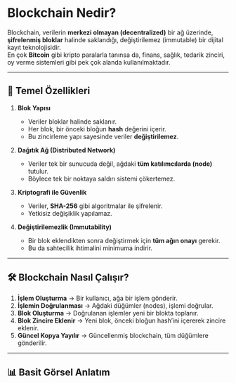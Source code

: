 # Blockchain Nedir?

Blockchain, verilerin **merkezi olmayan (decentralized)** bir ağ üzerinde, **şifrelenmiş bloklar** halinde saklandığı, değiştirilemez (immutable) bir dijital kayıt teknolojisidir.  
En çok **Bitcoin** gibi kripto paralarla tanınsa da, finans, sağlık, tedarik zinciri, oy verme sistemleri gibi pek çok alanda kullanılmaktadır.

---

## 📌 Temel Özellikleri

1. **Blok Yapısı**  
   - Veriler bloklar halinde saklanır.  
   - Her blok, bir önceki bloğun **hash** değerini içerir.  
   - Bu zincirleme yapı sayesinde veriler **değiştirilemez**.

2. **Dağıtık Ağ (Distributed Network)**  
   - Veriler tek bir sunucuda değil, ağdaki **tüm katılımcılarda (node)** tutulur.  
   - Böylece tek bir noktaya saldırı sistemi çökertemez.

3. **Kriptografi ile Güvenlik**  
   - Veriler, **SHA-256** gibi algoritmalar ile şifrelenir.  
   - Yetkisiz değişiklik yapılamaz.

4. **Değiştirilemezlik (Immutability)**  
   - Bir blok eklendikten sonra değiştirmek için **tüm ağın onayı** gerekir.  
   - Bu da sahtecilik ihtimalini minimuma indirir.

---

## 🛠 Blockchain Nasıl Çalışır?

1. **İşlem Oluşturma** → Bir kullanıcı, ağa bir işlem gönderir.  
2. **İşlemin Doğrulanması** → Ağdaki düğümler (nodes), işlemi doğrular.  
3. **Blok Oluşturma** → Doğrulanan işlemler yeni bir blokta toplanır.  
4. **Blok Zincire Eklenir** → Yeni blok, önceki bloğun hash’ini içererek zincire eklenir.  
5. **Güncel Kopya Yayılır** → Güncellenmiş blockchain, tüm düğümlere gönderilir.

---

## 📊 Basit Görsel Anlatım


